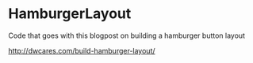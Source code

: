 HamburgerLayout
===============
Code that goes with this blogpost on building a hamburger button layout

http://dwcares.com/build-hamburger-layout/
